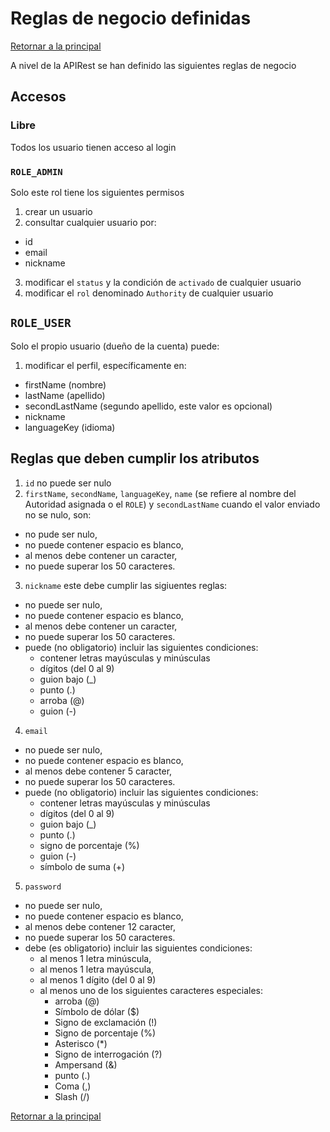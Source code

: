 # Reglas de negocio definidas

[Retornar a la principal](../../README.md)

A nivel de la APIRest se han definido las siguientes reglas de negocio

## Accesos

### Libre

Todos los usuario tienen acceso al login

### `ROLE_ADMIN`

Solo este rol tiene los siguientes permisos

1. crear un usuario
2. consultar cualquier usuario por:

- id
- email
- nickname

3. modificar el `status` y la condición de `activado` de cualquier usuario
4. modificar el `rol` denominado `Authority` de cualquier usuario

## `ROLE_USER`

Solo el propio usuario (dueño de la cuenta) puede:

1. modificar el perfil, específicamente en:

- firstName (nombre)
- lastName (apellido)
- secondLastName (segundo apellido, este valor es opcional)
- nickname
- languageKey (idioma)

## Reglas que deben cumplir los atributos

1. `id` no puede ser nulo
2. `firstName`, `secondName`, `languageKey`, `name` (se refiere al nombre del Autoridad asignada o el `ROLE`) y `secondLastName` cuando el valor enviado no se nulo, son:

- no pude ser nulo,
- no puede contener espacio es blanco,
- al menos debe contener un caracter,
- no puede superar los 50 caracteres.

3. `nickname` este debe cumplir las sigiuentes reglas:

- no puede ser nulo,
- no puede contener espacio es blanco,
- al menos debe contener un caracter,
- no puede superar los 50 caracteres.
- puede (no obligatorio) incluir las siguientes condiciones:
  - contener letras mayúsculas y minúsculas
  - dígitos (del 0 al 9)
  - guion bajo (\_)
  - punto (.)
  - arroba (@)
  - guion (-)

4. `email`

- no puede ser nulo,
- no puede contener espacio es blanco,
- al menos debe contener 5 caracter,
- no puede superar los 50 caracteres.
- puede (no obligatorio) incluir las siguientes condiciones:
  - contener letras mayúsculas y minúsculas
  - dígitos (del 0 al 9)
  - guion bajo (\_)
  - punto (.)
  - signo de porcentaje (%)
  - guion (-)
  - símbolo de suma (+)

5. `password`

- no puede ser nulo,
- no puede contener espacio es blanco,
- al menos debe contener 12 caracter,
- no puede superar los 50 caracteres.
- debe (es obligatorio) incluir las siguientes condiciones:
  - al menos 1 letra minúscula,
  - al menos 1 letra mayúscula,
  - al menos 1 dígito (del 0 al 9)
  - al menos uno de los siguientes caracteres especiales:
    - arroba (@)
    - Símbolo de dólar ($)
    - Signo de exclamación (!)
    - Signo de porcentaje (%)
    - Asterisco (\*)
    - Signo de interrogación (?)
    - Ampersand (&)
    - punto (.)
    - Coma (,)
    - Slash (/)

[Retornar a la principal](../../README.md)
